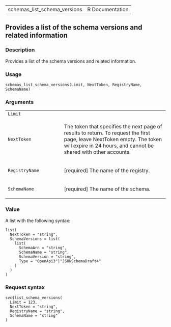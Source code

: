 <table style="width: 100%;">
<tbody>
<tr class="odd">
<td>schemas_list_schema_versions</td>
<td style="text-align: right;">R Documentation</td>
</tr>
</tbody>
</table>

## Provides a list of the schema versions and related information

### Description

Provides a list of the schema versions and related information.

### Usage

    schemas_list_schema_versions(Limit, NextToken, RegistryName, SchemaName)

### Arguments

<table>
<colgroup>
<col style="width: 35%" />
<col style="width: 65%" />
</colgroup>
<tbody>
<tr class="odd">
<td><code id="schemas_list_schema_versions_:_Limit">Limit</code></td>
<td></td>
</tr>
<tr class="even">
<td><code
id="schemas_list_schema_versions_:_NextToken">NextToken</code></td>
<td><p>The token that specifies the next page of results to return. To
request the first page, leave NextToken empty. The token will expire in
24 hours, and cannot be shared with other accounts.</p></td>
</tr>
<tr class="odd">
<td><code
id="schemas_list_schema_versions_:_RegistryName">RegistryName</code></td>
<td><p>[required] The name of the registry.</p></td>
</tr>
<tr class="even">
<td><code
id="schemas_list_schema_versions_:_SchemaName">SchemaName</code></td>
<td><p>[required] The name of the schema.</p></td>
</tr>
</tbody>
</table>

### Value

A list with the following syntax:

    list(
      NextToken = "string",
      SchemaVersions = list(
        list(
          SchemaArn = "string",
          SchemaName = "string",
          SchemaVersion = "string",
          Type = "OpenApi3"|"JSONSchemaDraft4"
        )
      )
    )

### Request syntax

    svc$list_schema_versions(
      Limit = 123,
      NextToken = "string",
      RegistryName = "string",
      SchemaName = "string"
    )
